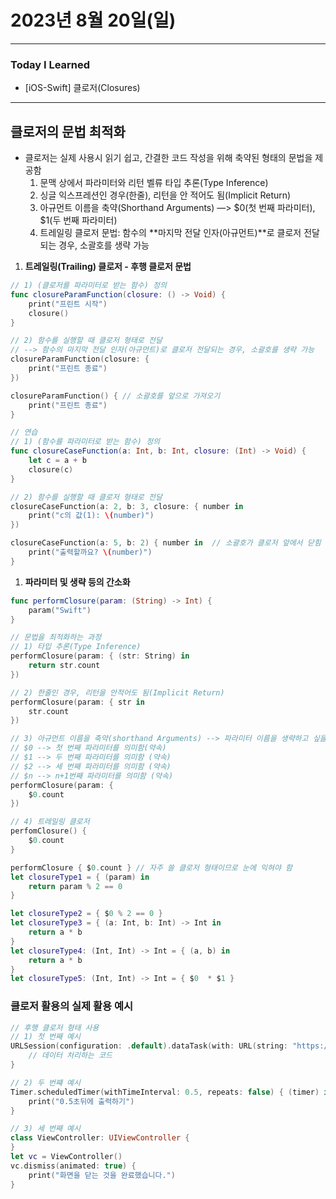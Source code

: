 # 2023년 8월 20일(일)

---

### Today I Learned 

- [iOS-Swift] 클로저(Closures)

---

## 클로저의 문법 최적화

- 클로저는 실제 사용시 읽기 쉽고, 간결한 코드 작성을 위해 축약된 형태의 문법을 제공함
  1. 문맥 상에서 파라미터와 리턴 벨류 타입 추론(Type Inference)
  2. 싱글 익스프레션인 경우(한줄), 리턴을 안 적어도 됨(Implicit Return)
  3. 아규먼트 이름을 축약(Shorthand Arguments) —> $0(첫 번째 파라미터), $1(두 번째 파라미터)
  4. 트레일링 클로저 문법: 함수의 **마지막 전달 인자(아규먼트)**로 클로저 전달되는 경우, 소괄호를 생략 가능

1. **트레일링(Trailing) 클로저 - 후행 클로저 문법**

```swift
// 1) (클로저를 파라미터로 받는 함수) 정의
func closureParamFunction(closure: () -> Void) {
    print("프린트 시작")
    closure()
}

// 2) 함수를 실행할 때 클로저 형태로 전달
// --> 함수의 마지막 전달 인자(아규먼트)로 클로저 전달되는 경우, 소괄호를 생략 가능
closureParamFunction(closure: {
    print("프린트 종료")
})

closureParamFunction() { // 소괄호를 앞으로 가져오기
    print("프린트 종료")
}

// 연습
// 1) (함수를 파라미터로 받는 함수) 정의
func closureCaseFunction(a: Int, b: Int, closure: (Int) -> Void) {
    let c = a + b
    closure(c)
}

// 2) 함수를 실행할 때 클로저 형태로 전달
closureCaseFunction(a: 2, b: 3, closure: { number in
    print("c의 값(1): \(number)")
})

closureCaseFunction(a: 5, b: 2) { number in  // 소괄호가 클로저 앞에서 닫힘
    print("출력할까요? \(number)")
}
```

1. **파라미터 및 생략 등의 간소화**

```swift
func performClosure(param: (String) -> Int) {
    param("Swift")
}

// 문법을 최적화하는 과정
// 1) 타입 추론(Type Inference)
performClosure(param: { (str: String) in
    return str.count
})

// 2) 한줄인 경우, 리턴을 안적어도 됨(Implicit Return)
performClosure(param: { str in
    str.count
})

// 3) 아규먼트 이름을 축약(shorthand Arguments) --> 파라미터 이름을 생략하고 싶을 때 사용
// $0 --> 첫 번째 파라미터를 의미함(약속)
// $1 --> 두 번째 파라미터를 의미함 (약속)
// $2 --> 세 번째 파라미터를 의미함 (약속)
// $n --> n+1번째 파라미터를 의미함 (약속)
performClosure(param: {
    $0.count
})

// 4) 트레일링 클로저
perfomClosure() {
    $0.count
}

performClosure { $0.count } // 자주 쓸 클로저 형태이므로 눈에 익혀야 함
let closureType1 = { (param) in
    return param % 2 == 0
}

let closureType2 = { $0 % 2 == 0 }
let closureType3 = { (a: Int, b: Int) -> Int in
    return a * b
}
let closureType4: (Int, Int) -> Int = { (a, b) in
    return a * b
}
let closureType5: (Int, Int) -> Int = { $0  * $1 }
```

### 클로저 활용의 실제 활용 예시

```swift
// 후행 클로저 형태 사용
// 1) 첫 번째 예시
URLSession(configuration: .default).dataTask(with: URL(string: "https://주소")!) { (data, response, error) in
    // 데이터 처리하는 코드
}

// 2) 두 번쨰 예시
Timer.scheduledTimer(withTimeInterval: 0.5, repeats: false) { (timer) in
    print("0.5초뒤에 출력하기")
}

// 3) 세 번째 예시
class ViewController: UIViewController {
}
let vc = ViewController()
vc.dismiss(animated: true) {
    print("화면을 닫는 것을 완료했습니다.")
}
```